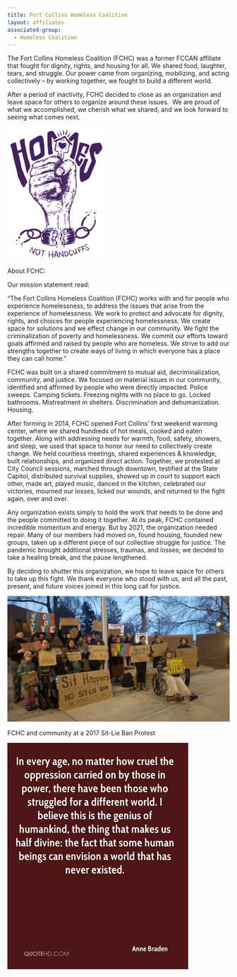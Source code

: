 ```yaml
---
title: Fort Collins Homeless Coalition
layout: affiliates
associated-group:
  - Homeless Coalition
---
```

The Fort Collins Homeless Coalition (FCHC) was a former FCCAN affiliate that fought for dignity, rights, and housing for all. We shared food, laughter, tears, and struggle. Our power came from organizing, mobilizing, and acting collectively – by working together, we fought to build a different world.

After a period of inactivity, FCHC decided to close as an organization and leave space for others to organize around these issues.  We are proud of what we accomplished, we cherish what we shared, and we look forward to seeing what comes next.

[](http://fccan.org/wp-content/uploads/2019/07/FCCAN-artwork-purple.png)

![](/media/FCCAN-artwork-purple-222x300.png)

About FCHC:

Our mission statement read: 

“The Fort Collins Homeless Coalition (FCHC) works with and for people who experience homelessness, to address the issues that arise from the experience of homelessness. We work to protect and advocate for dignity, rights, and choices for people experiencing homelessness. We create space for solutions and we effect change in our community. We fight the criminalization of poverty and homelessness. We commit our efforts toward goals affirmed and raised by people who are homeless. We strive to add our strengths together to create ways of living in which everyone has a place they can call home.”

FCHC was built on a shared commitment to mutual aid, decriminalization, community, and justice. We focused on material issues in our community, identified and affirmed by people who were directly impacted. Police sweeps. Camping tickets. Freezing nights with no place to go. Locked bathrooms. Mistreatment in shelters. Discrimination and dehumanization. Housing.

After forming in 2014, FCHC opened Fort Collins’ first weekend warming center, where we shared hundreds of hot meals, cooked and eaten together. Along with addressing needs for warmth, food, safety, showers, and sleep, we used that space to honor our need to collectively create change. We held countless meetings, shared experiences & knowledge, built relationships, and organized direct action. Together, we protested at City Council sessions, marched through downtown, testified at the State Capitol, distributed survival supplies, showed up in court to support each other, made art, played music, danced in the kitchen, celebrated our victories, mourned our losses, licked our wounds, and returned to the fight again, over and over.

Any organization exists simply to hold the work that needs to be done and the people committed to doing it together. At its peak, FCHC contained incredible momentum and energy. But by 2021, the organization needed repair. Many of our members had moved on, found housing, founded new groups, taken up a different piece of our collective struggle for justice. The pandemic brought additional stresses, traumas, and losses; we decided to take a healing break, and the pause lengthened.

By deciding to shutter this organization, we hope to leave space for others to take up this fight. We thank everyone who stood with us, and all the past, present, and future voices joined in this long call for justice.

![](/media/sit-lie-ban-protest.jpeg)

FCHC and community at a 2017 Sit-Lie Ban Protest

![](/media/anne-braden-quote.jpg)
